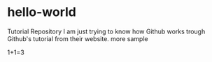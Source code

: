 # hello-world
Tutorial Repository
I am just trying to know how Github works trough Github's tutorial from their website.
more sample



1+1=3
